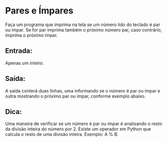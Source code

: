 # Pares e Ímpares

Faça um programa que imprima na tela se um número lido do teclado é par ou ímpar. Se for par imprima também o próximo número par, caso contrário, imprima o próximo ímpar.

## Entrada:

Apenas um inteiro.

## Saída:

A saída conterá duas linhas, uma informando se o número é par ou ímpar e outra mostrando o próximo par ou ímpar, conforme exemplo abaixo.

## Dica:

Uma maneira de verificar se um número é par ou ímpar é analisando o resto da divisão inteira do número por 2. Existe um operador em Python que calcula o resto de uma divisão inteira. Exemplo: A % B.
